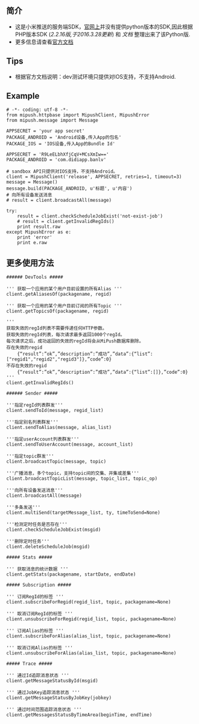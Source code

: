 ## 简介
- 这是小米推送的服务端SDK，[官网上](http://dev.xiaomi.com/mipush/downpage/)并没有提供python版本的SDK,因此根据PHP版本SDK (*2.2.16版,于2016.3.28更新*) 和 *文档* 整理出来了该Python版.
- 更多信息请查看[官方文档](http://dev.xiaomi.com/doc/?p=533)


## Tips
- 根据官方文档说明：dev测试环境只提供对IOS支持，不支持Android.


## Example

    # -*- coding: utf-8 -*-
    from mipush.httpbase import MipushClient, MipushError
    from mipush.message import Message

    APPSECRET = 'your app secret'
    PACKAGE_ANDROID = 'Android设备,传入App的包名'
    PACKAGE_IOS = 'IOS设备,传入App的Bundle Id'

    APPSECRET = 'R9LeELbhXfjCqV+MCsXmIw=='
    PACKAGE_ANDROID = 'com.didiapp.banlv'

    # sandbox API只提供对IOS支持，不支持Android。
    client = MipushClient('release', APPSECRET, retries=1, timeout=3)
    message = Message()
    message.build(PACKAGE_ANDROID, u'标题', u'内容')
    # 向所有设备发送消息
    # result = client.broadcastAll(message)

    try:
        result = client.checkScheduleJobExist('not-exist-job')
        # result = client.getInvalidRegIds()
        print result.raw
    except MipushError as e:
        print 'error'
        print e.raw


## 更多使用方法

    ###### DevTools #####

    ''' 获取一个应用的某个用户目前设置的所有Alias '''
    client.getAliasesOf(packagename, regid)

    ''' 获取一个应用的某个用户目前订阅的所有Topic '''
    client.getTopicsOf(packagename, regid)

    '''
    获取失效的regId列表不需要传递任何HTTP参数。
    获取失效的regId列表，每次请求最多返回1000个regId。
    每次请求之后，成功返回的失效的regId将会从MiPush数据库删除。
    存在失效的regid
        {“result”:”ok”,”description”:”成功”,”data”:{“list”:["regid1","regid2","regid3"]},”code”:0}
    不存在失效的regid
        {“result”:”ok”,”description”:”成功”,”data”:{“list”:[]},”code”:0}
    '''
    client.getInvalidRegIds()

    ###### Sender #####

    '''指定regId列表群发'''
    client.sendToId(message, regid_list)

    '''指定别名列表群发'''
    client.sendToAlias(message, alias_list)

    '''指定userAccount列表群发'''
    client.sendToUserAccount(message, account_list)

    '''指定topic群发'''
    client.broadcastTopic(message, topic)

    '''广播消息，多个topic，支持topic间的交集、并集或差集'''
    client.broadcastTopicList(message, topic_list, topic_op)

    '''向所有设备发送消息'''
    client.broadcastAll(message)

    '''多条发送'''
    client.multiSend(targetMessage_list, ty, timeToSend=None)

    '''检测定时任务是否存在'''
    client.checkScheduleJobExist(msgid)

    '''删除定时任务'''
    client.deleteScheduleJob(msgid)

    ##### Stats #####

    ''' 获取消息的统计数据 '''
    client.getStats(packagename, startDate, endDate)

    ##### Subscription #####

    ''' 订阅RegId的标签 '''
    client.subscribeForRegid(regid_list, topic, packagename=None)

    ''' 取消订阅RegId的标签 '''
    client.unsubscribeForRegid(regid_list, topic, packagename=None)

    ''' 订阅Alias的标签 '''
    client.subscribeForAlias(alias_list, topic, packagename=None)

    ''' 取消订阅Alias的标签 '''
    client.unsubscribeForAlias(alias_list, topic, packagename=None)

    ##### Trace #####

    ''' 通过Id追踪消息状态 '''
    client.getMessageStatusById(msgid)

    ''' 通过JobKey追踪消息状态 '''
    client.getMessageStatusByJobKey(jobkey)

    ''' 通过时间范围追踪消息状态 '''
    client.getMessagesStatusByTimeArea(beginTime, endTime)
